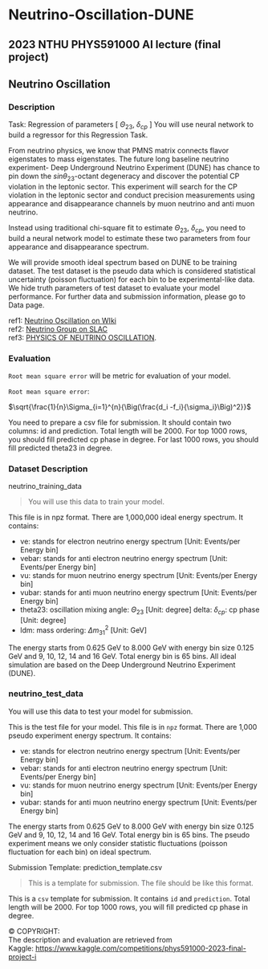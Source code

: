 # Neutrino-Oscillation-DUNE
## 2023 NTHU PHYS591000 AI lecture (final project)
## Neutrino Oscillation

### Description

Task: Regression of parameters [ $\Theta_{23}$, $\delta_{cp}$ ]
You will use neural network to build a regressor for this Regression Task.

From neutrino physics, we know that PMNS matrix connects flavor eigenstates to mass eigenstates.
The future long baseline neutrino experiment- Deep Underground Neutrino Experiment (DUNE) has chance to pin down the $sin\theta_{23}$-octant degeneracy and discover the potential CP violation in the leptonic sector. This experiment will search for the CP violation in the leptonic sector and conduct precision measurements using appearance and disappearance channels by muon neutrino and anti muon neutrino.

Instead using traditional chi-square fit to estimate $\Theta_{23}$, $\delta_{cp}$, you need to build a neural network model to estimate these two parameters from four appearance and disappearance spectrum.

We will provide smooth ideal spectrum based on DUNE to be training dataset.
The test dataset is the pseudo data which is considered statistical uncertainty (poisson fluctuation) for each bin to be experimental-like data.
We hide truth parameters of test dataset to evaluate your model performance.
For further data and submission information, please go to Data page.

ref1: [Neutrino Oscillation on WIki](https://en.wikipedia.org/wiki/Neutrino_oscillation)   
ref2: [Neutrino Group on SLAC](https://sites.slac.stanford.edu/neutrino/research/neutrino-oscillations)   
ref3: [PHYSICS OF NEUTRINO OSCILLATION](https://arxiv.org/pdf/1511.06752.pdf).   


### Evaluation

`Root mean square error` will be metric for evaluation of your model.

`Root mean square error`:

$\sqrt{\frac{1}{n}\Sigma_{i=1}^{n}{\Big(\frac{d_i -f_i}{\sigma_i}\Big)^2}}$

You need to prepare a csv file for submission.
It should contain two columns: id and prediction.
Total length will be 2000.
For top 1000 rows, you should fill predicted cp phase in degree.
For last 1000 rows, you should fill predicted theta23 in degree.

### Dataset Description
neutrino_training_data
> You will use this data to train your model.

This file is in npz format.
There are 1,000,000 ideal energy spectrum.
It contains:

* ve: stands for electron neutrino energy spectrum [Unit: Events/per Energy bin]
* vebar: stands for anti electron neutrino energy spectrum [Unit: Events/per Energy bin]
* vu: stands for muon neutrino energy spectrum [Unit: Events/per Energy bin]
* vubar: stands for anti muon neutrino energy spectrum [Unit: Events/per Energy bin]
* theta23: oscillation mixing angle: $\Theta_{23}$ [Unit: degree]
delta: $\delta_{cp}$: cp phase [Unit: degree]
* ldm: mass ordering: $\Delta m_{31}^2$ [Unit: GeV]

The energy starts from 0.625 GeV to 8.000 GeV with energy bin size 0.125 GeV and 9, 10, 12, 14 and 16 GeV.
Total energy bin is 65 bins.
All ideal simulation are based on the Deep Underground Neutrino Experiment (DUNE).

### neutrino_test_data
You will use this data to test your model for submission.

This is the test file for your model.
This file is in `npz` format.
There are 1,000 pseudo experiment energy spectrum.
It contains:

* ve: stands for electron neutrino energy spectrum [Unit: Events/per Energy bin]
* vebar: stands for anti electron neutrino energy spectrum [Unit: Events/per Energy bin]
* vu: stands for muon neutrino energy spectrum [Unit: Events/per Energy bin]
* vubar: stands for anti muon neutrino energy spectrum [Unit: Events/per Energy bin]

The energy starts from 0.625 GeV to 8.000 GeV with energy bin size 0.125 GeV and 9, 10, 12, 14 and 16 GeV.
Total energy bin is 65 bins.
The pseudo experiment means we only consider statistic fluctuations (poisson fluctuation for each bin) on ideal spectrum.

Submission Template: prediction_template.csv

> This is a template for submission.
> The file should be like this format.

This is a `csv` template for submission.
It contains `id` and `prediction`.
Total length will be 2000.
For top 1000 rows, you will fill predicted cp phase in degree.

&copy; COPYRIGHT:    
The description and evaluation are retrieved from     
Kaggle: https://www.kaggle.com/competitions/phys591000-2023-final-project-i
